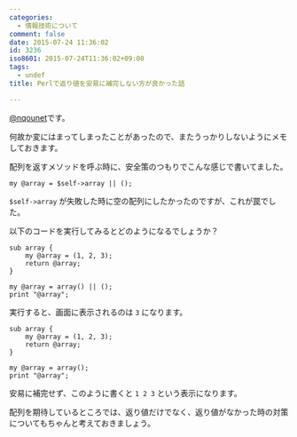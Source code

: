 ```yaml
---
categories:
  - 情報技術について
comment: false
date: 2015-07-24 11:36:02
id: 3236
iso8601: 2015-07-24T11:36:02+09:00
tags:
  - undef
title: Perlで返り値を安易に補完しない方が良かった話

---
```


<p><a href="https://twitter.com/nqounet">@nqounet</a>です。</p>

<p>何故か変にはまってしまったことがあったので、またうっかりしないようにメモしておきます。</p>



<p>配列を返すメソッドを呼ぶ時に、安全策のつもりでこんな感じで書いてました。</p>

```
my @array = $self->array || ();
```

<p><code>$self->array</code> が失敗した時に空の配列にしたかったのですが、これが罠でした。</p>

<p>以下のコードを実行してみるとどのようになるでしょうか？</p>

```
sub array {
    my @array = (1, 2, 3);
    return @array;
}

my @array = array() || ();
print "@array";
```

<p>実行すると、画面に表示されるのは <code>3</code> になります。</p>

```
sub array {
    my @array = (1, 2, 3);
    return @array;
}

my @array = array();
print "@array";
```

<p>安易に補完せず、このように書くと <code>1 2 3</code> という表示になります。</p>

<p>配列を期待しているところでは、返り値だけでなく、返り値がなかった時の対策についてもちゃんと考えておきましょう。</p>
    	